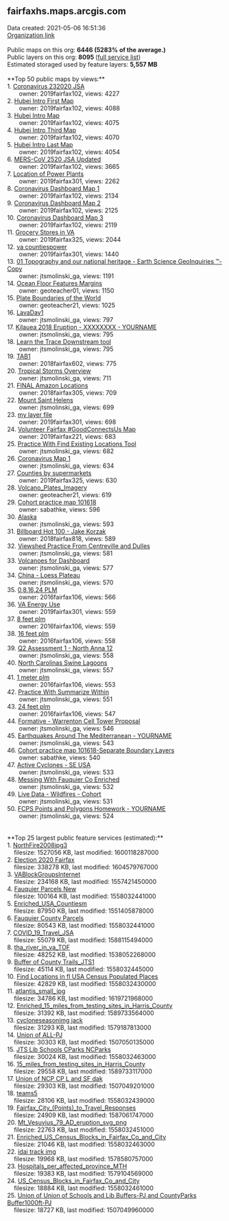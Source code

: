 <h2>fairfaxhs.maps.arcgis.com</h2> Data created: 2021-05-06 16:51:36 <br /><a target='new' href='https://fairfaxhs.maps.arcgis.com'>Organization link</a><br /><br />Public maps on this org: <b>6446 (5283% of the average.)</b><br />Public layers on this org: <b>8095 </b>(<a target='new' href='https://services.arcgis.com/wyNGOB7qusRtCAPP/ArcGIS/rest/services'>full service list</a>)<br />Estimated storaged used by feature layers: <b>5,557 MB</b><br /><br />**Top 50 public maps by views:**<br />  1. <a target='new' href='https://www.arcgis.com/home/item.html?id=0c6f5a9f85484dc6afa57b59b6b47964'>Coronavirus 232020 JSA</a> <br />  &nbsp;&nbsp;&nbsp;&nbsp; &nbsp;&nbsp;owner: 2019fairfax102, views: 4227<br />  2. <a target='new' href='https://www.arcgis.com/home/item.html?id=25e8d9fb0c5c45689b5b5bb08d13efe8'>Hubei Intro First Map</a> <br />  &nbsp;&nbsp;&nbsp;&nbsp; &nbsp;&nbsp;owner: 2019fairfax102, views: 4088<br />  3. <a target='new' href='https://www.arcgis.com/home/item.html?id=89184866af1745a1b0e15b323235bce3'>Hubei Intro Map</a> <br />  &nbsp;&nbsp;&nbsp;&nbsp; &nbsp;&nbsp;owner: 2019fairfax102, views: 4075<br />  4. <a target='new' href='https://www.arcgis.com/home/item.html?id=b9a9be35d3f1496ea0322fe59a63ca90'>Hubei Intro Third Map</a> <br />  &nbsp;&nbsp;&nbsp;&nbsp; &nbsp;&nbsp;owner: 2019fairfax102, views: 4070<br />  5. <a target='new' href='https://www.arcgis.com/home/item.html?id=dc68c74f1edd492e90ed41f365c16788'>Hubei Intro Last Map</a> <br />  &nbsp;&nbsp;&nbsp;&nbsp; &nbsp;&nbsp;owner: 2019fairfax102, views: 4054<br />  6. <a target='new' href='https://www.arcgis.com/home/item.html?id=8d686f8f48c8481c845d1b0fbef69c45'>MERS-CoV 2520 JSA Updated</a> <br />  &nbsp;&nbsp;&nbsp;&nbsp; &nbsp;&nbsp;owner: 2019fairfax102, views: 3665<br />  7. <a target='new' href='https://www.arcgis.com/home/item.html?id=fa194c6bd21f4372ac6de4986a91708b'>Location of Power Plants</a> <br />  &nbsp;&nbsp;&nbsp;&nbsp; &nbsp;&nbsp;owner: 2019fairfax301, views: 2262<br />  8. <a target='new' href='https://www.arcgis.com/home/item.html?id=ec7907f69d16402092db1318db815484'>Coronavirus Dashboard Map 1</a> <br />  &nbsp;&nbsp;&nbsp;&nbsp; &nbsp;&nbsp;owner: 2019fairfax102, views: 2134<br />  9. <a target='new' href='https://www.arcgis.com/home/item.html?id=09f42d9aa2f849eca20cccea0a9f892f'>Coronavirus Dashboard Map 2</a> <br />  &nbsp;&nbsp;&nbsp;&nbsp; &nbsp;&nbsp;owner: 2019fairfax102, views: 2125<br />  10. <a target='new' href='https://www.arcgis.com/home/item.html?id=41d2a31933e94626943c5a820f7c12f2'>Coronavirus Dashboard Map 3</a> <br />  &nbsp;&nbsp;&nbsp;&nbsp; &nbsp;&nbsp;owner: 2019fairfax102, views: 2119<br />  11. <a target='new' href='https://www.arcgis.com/home/item.html?id=02be73ae0bb847d386208be8e278feca'>Grocery Stores in VA</a> <br />  &nbsp;&nbsp;&nbsp;&nbsp; &nbsp;&nbsp;owner: 2019fairfax325, views: 2044<br />  12. <a target='new' href='https://www.arcgis.com/home/item.html?id=3b1dce37692e46e796766cf9d0b7f932'>va countiespower</a> <br />  &nbsp;&nbsp;&nbsp;&nbsp; &nbsp;&nbsp;owner: 2019fairfax301, views: 1440<br />  13. <a target='new' href='https://www.arcgis.com/home/item.html?id=515d111dd7094f1d9b896ad353e3e12c'>01 Topography and our national heritage - Earth Science GeoInquiries ™-Copy</a> <br />  &nbsp;&nbsp;&nbsp;&nbsp; &nbsp;&nbsp;owner: jtsmolinski_ga, views: 1191<br />  14. <a target='new' href='https://www.arcgis.com/home/item.html?id=7ad78d4339324ea5b92995a977b481e8'>Ocean Floor Features Margins</a> <br />  &nbsp;&nbsp;&nbsp;&nbsp; &nbsp;&nbsp;owner: geoteacher01, views: 1150<br />  15. <a target='new' href='https://www.arcgis.com/home/item.html?id=15ef46f729874fd2af01c7f4c7c10861'>Plate Boundaries of the World</a> <br />  &nbsp;&nbsp;&nbsp;&nbsp; &nbsp;&nbsp;owner: geoteacher21, views: 1025<br />  16. <a target='new' href='https://www.arcgis.com/home/item.html?id=e8b5e9cd052f40d693be24acb9d83a83'>LavaDay1</a> <br />  &nbsp;&nbsp;&nbsp;&nbsp; &nbsp;&nbsp;owner: jtsmolinski_ga, views: 797<br />  17. <a target='new' href='https://www.arcgis.com/home/item.html?id=ac02ddbc93e54f67a7fb6d26b1609685'>Kilauea 2018 Eruption - XXXXXXXX - YOURNAME</a> <br />  &nbsp;&nbsp;&nbsp;&nbsp; &nbsp;&nbsp;owner: jtsmolinski_ga, views: 795<br />  18. <a target='new' href='https://www.arcgis.com/home/item.html?id=94eb7eae384f4e5daea3cd35cdec41c5'>Learn the Trace Downstream tool</a> <br />  &nbsp;&nbsp;&nbsp;&nbsp; &nbsp;&nbsp;owner: jtsmolinski_ga, views: 795<br />  19. <a target='new' href='https://www.arcgis.com/home/item.html?id=a6a18ec28d21439b8fd2c9c1c50f6fdd'>TAB1</a> <br />  &nbsp;&nbsp;&nbsp;&nbsp; &nbsp;&nbsp;owner: 2018fairfax602, views: 775<br />  20. <a target='new' href='https://www.arcgis.com/home/item.html?id=c37ed5d022c04b2190ec8f85f5dbc0f5'>Tropical Storms Overview</a> <br />  &nbsp;&nbsp;&nbsp;&nbsp; &nbsp;&nbsp;owner: jtsmolinski_ga, views: 711<br />  21. <a target='new' href='https://www.arcgis.com/home/item.html?id=db83c0b53e9044278d3afca077d2ed87'>FINAL Amazon Locations</a> <br />  &nbsp;&nbsp;&nbsp;&nbsp; &nbsp;&nbsp;owner: 2018fairfax305, views: 709<br />  22. <a target='new' href='https://www.arcgis.com/home/item.html?id=6ff5d911578845239b8bb2e369a2d698'>Mount Saint Helens</a> <br />  &nbsp;&nbsp;&nbsp;&nbsp; &nbsp;&nbsp;owner: jtsmolinski_ga, views: 699<br />  23. <a target='new' href='https://www.arcgis.com/home/item.html?id=02d3574e21d1463ca6c0fd6c73bfc52c'>my layer file</a> <br />  &nbsp;&nbsp;&nbsp;&nbsp; &nbsp;&nbsp;owner: 2019fairfax301, views: 698<br />  24. <a target='new' href='https://www.arcgis.com/home/item.html?id=2aec079b9e11444980f18977495ca675'>Volunteer Fairfax #GoodConnectsUs Map</a> <br />  &nbsp;&nbsp;&nbsp;&nbsp; &nbsp;&nbsp;owner: 2019fairfax221, views: 683<br />  25. <a target='new' href='https://www.arcgis.com/home/item.html?id=0a9aa47c21c94391b656deec9fbc92cd'>Practice With Find Existing Locations Tool</a> <br />  &nbsp;&nbsp;&nbsp;&nbsp; &nbsp;&nbsp;owner: jtsmolinski_ga, views: 682<br />  26. <a target='new' href='https://www.arcgis.com/home/item.html?id=4c4e9660b808450fb727b83c600878d0'>Coronavirus Map 1</a> <br />  &nbsp;&nbsp;&nbsp;&nbsp; &nbsp;&nbsp;owner: jtsmolinski_ga, views: 634<br />  27. <a target='new' href='https://www.arcgis.com/home/item.html?id=b97d8f730eac4b0fb8475fd79cd46789'>Counties by supermarkets</a> <br />  &nbsp;&nbsp;&nbsp;&nbsp; &nbsp;&nbsp;owner: 2019fairfax325, views: 630<br />  28. <a target='new' href='https://www.arcgis.com/home/item.html?id=c8b088a6a27d4fb4aa4fc3e72fc285c0'>Volcano_Plates_Imagery</a> <br />  &nbsp;&nbsp;&nbsp;&nbsp; &nbsp;&nbsp;owner: geoteacher21, views: 619<br />  29. <a target='new' href='https://www.arcgis.com/home/item.html?id=48ae3cff2977437daaafb08fa6c73a5f'>Cohort practice map 101618</a> <br />  &nbsp;&nbsp;&nbsp;&nbsp; &nbsp;&nbsp;owner: sabathke, views: 596<br />  30. <a target='new' href='https://www.arcgis.com/home/item.html?id=013020e232fa4b6f8ceaf3f40a2f46cd'>Alaska</a> <br />  &nbsp;&nbsp;&nbsp;&nbsp; &nbsp;&nbsp;owner: jtsmolinski_ga, views: 593<br />  31. <a target='new' href='https://www.arcgis.com/home/item.html?id=5d44ba675dab476fb603511042c5eae0'>Billboard Hot 100 - Jake Korzak</a> <br />  &nbsp;&nbsp;&nbsp;&nbsp; &nbsp;&nbsp;owner: 2018fairfax818, views: 589<br />  32. <a target='new' href='https://www.arcgis.com/home/item.html?id=3c630ea8a5f341fbb115573debb272fe'>Viewshed Practice From Centreville and Dulles</a> <br />  &nbsp;&nbsp;&nbsp;&nbsp; &nbsp;&nbsp;owner: jtsmolinski_ga, views: 581<br />  33. <a target='new' href='https://www.arcgis.com/home/item.html?id=d34cab9103b44c85af83c88fa9b8e843'>Volcanoes for Dashboard</a> <br />  &nbsp;&nbsp;&nbsp;&nbsp; &nbsp;&nbsp;owner: jtsmolinski_ga, views: 577<br />  34. <a target='new' href='https://www.arcgis.com/home/item.html?id=2c4728a080254978bc21a27b66342e64'>China - Loess Plateau</a> <br />  &nbsp;&nbsp;&nbsp;&nbsp; &nbsp;&nbsp;owner: jtsmolinski_ga, views: 570<br />  35. <a target='new' href='https://www.arcgis.com/home/item.html?id=62785a919c144730b496aa29bd3082d6'>0,8,16,24 PLM</a> <br />  &nbsp;&nbsp;&nbsp;&nbsp; &nbsp;&nbsp;owner: 2016fairfax106, views: 566<br />  36. <a target='new' href='https://www.arcgis.com/home/item.html?id=907a8268c2664c308144d248b3b24fcd'>VA Energy Use</a> <br />  &nbsp;&nbsp;&nbsp;&nbsp; &nbsp;&nbsp;owner: 2019fairfax301, views: 559<br />  37. <a target='new' href='https://www.arcgis.com/home/item.html?id=daf0df16669449788879f71141f30080'>8 feet plm</a> <br />  &nbsp;&nbsp;&nbsp;&nbsp; &nbsp;&nbsp;owner: 2016fairfax106, views: 559<br />  38. <a target='new' href='https://www.arcgis.com/home/item.html?id=1e3beb8f62554350a34803cbe34819ee'>16 feet plm</a> <br />  &nbsp;&nbsp;&nbsp;&nbsp; &nbsp;&nbsp;owner: 2016fairfax106, views: 558<br />  39. <a target='new' href='https://www.arcgis.com/home/item.html?id=6e02d49452384a82bd9bd515666cd1bf'>Q2 Assessment 1 - North Anna 12</a> <br />  &nbsp;&nbsp;&nbsp;&nbsp; &nbsp;&nbsp;owner: jtsmolinski_ga, views: 558<br />  40. <a target='new' href='https://www.arcgis.com/home/item.html?id=929dd57a9f4a47b09eea6126825a7e38'>North Carolinas Swine Lagoons</a> <br />  &nbsp;&nbsp;&nbsp;&nbsp; &nbsp;&nbsp;owner: jtsmolinski_ga, views: 557<br />  41. <a target='new' href='https://www.arcgis.com/home/item.html?id=d94bd9a7330a43b4b03f803f256c7178'>1 meter plm</a> <br />  &nbsp;&nbsp;&nbsp;&nbsp; &nbsp;&nbsp;owner: 2016fairfax106, views: 553<br />  42. <a target='new' href='https://www.arcgis.com/home/item.html?id=3968f396feb94ec09c3323de8d7046c8'>Practice With Summarize Within</a> <br />  &nbsp;&nbsp;&nbsp;&nbsp; &nbsp;&nbsp;owner: jtsmolinski_ga, views: 551<br />  43. <a target='new' href='https://www.arcgis.com/home/item.html?id=08e9a3ebd14848028334362f14d600ce'>24 feet plm</a> <br />  &nbsp;&nbsp;&nbsp;&nbsp; &nbsp;&nbsp;owner: 2016fairfax106, views: 547<br />  44. <a target='new' href='https://www.arcgis.com/home/item.html?id=9c89fdaf6a804c9bbb38d730a0244f9d'>Formative - Warrenton Cell Tower Proposal</a> <br />  &nbsp;&nbsp;&nbsp;&nbsp; &nbsp;&nbsp;owner: jtsmolinski_ga, views: 546<br />  45. <a target='new' href='https://www.arcgis.com/home/item.html?id=e85942d3ca1f42e9befc28da466ddcbb'>Earthquakes Around The Mediterranean - YOURNAME</a> <br />  &nbsp;&nbsp;&nbsp;&nbsp; &nbsp;&nbsp;owner: jtsmolinski_ga, views: 543<br />  46. <a target='new' href='https://www.arcgis.com/home/item.html?id=c380ad91610641dbb99bf8231448aeb0'>Cohort practice map 101618-Separate Boundary Layers</a> <br />  &nbsp;&nbsp;&nbsp;&nbsp; &nbsp;&nbsp;owner: sabathke, views: 540<br />  47. <a target='new' href='https://www.arcgis.com/home/item.html?id=19d8b5984b7b4d8d947500b80eb2ff01'>Active Cyclones - SE USA</a> <br />  &nbsp;&nbsp;&nbsp;&nbsp; &nbsp;&nbsp;owner: jtsmolinski_ga, views: 533<br />  48. <a target='new' href='https://www.arcgis.com/home/item.html?id=fb23598b6eff429ab1fbb4e01d3ac757'>Messing With Fauquier Co Enriched</a> <br />  &nbsp;&nbsp;&nbsp;&nbsp; &nbsp;&nbsp;owner: jtsmolinski_ga, views: 532<br />  49. <a target='new' href='https://www.arcgis.com/home/item.html?id=fd1aaaf70be743d4bd78817012d6a1f1'>Live Data - Wildfires - Cohort</a> <br />  &nbsp;&nbsp;&nbsp;&nbsp; &nbsp;&nbsp;owner: jtsmolinski_ga, views: 531<br />  50. <a target='new' href='https://www.arcgis.com/home/item.html?id=695adb27d03b4f8f97e28b6c75be8b28'>FCPS Points and Polygons Homework - YOURNAME</a> <br />  &nbsp;&nbsp;&nbsp;&nbsp; &nbsp;&nbsp;owner: jtsmolinski_ga, views: 524<br /><br /><br />**Top 25 largest public feature services (estimated):**<br /> 1. <a target='new' href='https://www.arcgis.com/home/item.html?id=541ce525b2874ad4b8f2b3aaa30b0dd7'>NorthFire2008jpg3</a><br /> &nbsp;&nbsp;&nbsp;&nbsp;filesize: 1527056 KB, last modified: 1600118287000<br /> 2. <a target='new' href='https://www.arcgis.com/home/item.html?id=b120e04bde944cb3b48cc68d19ce6112'>Election 2020 Fairfax</a><br /> &nbsp;&nbsp;&nbsp;&nbsp;filesize: 338278 KB, last modified: 1604579767000<br /> 3. <a target='new' href='https://www.arcgis.com/home/item.html?id=0adca9aba2ec4b969bfe8d4bfe2c36ad'>VABlockGroupsInternet</a><br /> &nbsp;&nbsp;&nbsp;&nbsp;filesize: 234168 KB, last modified: 1557421450000<br /> 4. <a target='new' href='https://www.arcgis.com/home/item.html?id=52946e78e1e14ed7b24fc04b4f7085a6'>Fauquier Parcels New</a><br /> &nbsp;&nbsp;&nbsp;&nbsp;filesize: 100164 KB, last modified: 1558032441000<br /> 5. <a target='new' href='https://www.arcgis.com/home/item.html?id=99973a942caa47b39dfc3b10a612f0a7'>Enriched_USA_Countiesm</a><br /> &nbsp;&nbsp;&nbsp;&nbsp;filesize: 87950 KB, last modified: 1551405878000<br /> 6. <a target='new' href='https://www.arcgis.com/home/item.html?id=4c51cd33472f413fa67026f70bd4ed40'>Fauquier County Parcels</a><br /> &nbsp;&nbsp;&nbsp;&nbsp;filesize: 80543 KB, last modified: 1558032441000<br /> 7. <a target='new' href='https://www.arcgis.com/home/item.html?id=64ab54bad3a04ff5ae8cd945ddf21e3f'>COVID_19_Travel_JSA</a><br /> &nbsp;&nbsp;&nbsp;&nbsp;filesize: 55079 KB, last modified: 1588115494000<br /> 8. <a target='new' href='https://www.arcgis.com/home/item.html?id=cb111316737646aebf8fc2b625e090dc'>tha_river_in_va_TOF</a><br /> &nbsp;&nbsp;&nbsp;&nbsp;filesize: 48252 KB, last modified: 1538052268000<br /> 9. <a target='new' href='https://www.arcgis.com/home/item.html?id=d3d59e8440c64c0595b1e0f1d25c2cf1'>Buffer of County Trails_JTS1</a><br /> &nbsp;&nbsp;&nbsp;&nbsp;filesize: 45114 KB, last modified: 1558032445000<br /> 10. <a target='new' href='https://www.arcgis.com/home/item.html?id=f7c36d4355c7455a9733b6bd90f17e61'>Find Locations in fl USA Census Populated Places</a><br /> &nbsp;&nbsp;&nbsp;&nbsp;filesize: 42829 KB, last modified: 1558032430000<br /> 11. <a target='new' href='https://www.arcgis.com/home/item.html?id=64fe5367821b47d4a7f46605896f949a'>atlantis_small_jpg</a><br /> &nbsp;&nbsp;&nbsp;&nbsp;filesize: 34786 KB, last modified: 1619721968000<br /> 12. <a target='new' href='https://www.arcgis.com/home/item.html?id=8c7ac845a2204da7bfe6c86555da7867'>Enriched_15_miles_from_testing_sites_in_Harris_County</a><br /> &nbsp;&nbsp;&nbsp;&nbsp;filesize: 31392 KB, last modified: 1589733564000<br /> 13. <a target='new' href='https://www.arcgis.com/home/item.html?id=1ee9c2f593c24ee3be8de5e82279c45e'>cycloneseasonimg jack</a><br /> &nbsp;&nbsp;&nbsp;&nbsp;filesize: 31293 KB, last modified: 1579187813000<br /> 14. <a target='new' href='https://www.arcgis.com/home/item.html?id=d34cf97608d24e5db74ae0750e9dbd2e'>Union of ALL-PJ</a><br /> &nbsp;&nbsp;&nbsp;&nbsp;filesize: 30303 KB, last modified: 1507050135000<br /> 15. <a target='new' href='https://www.arcgis.com/home/item.html?id=ee4070f8e55447458250180fefe30969'>JTS Lib Schools CParks NCParks</a><br /> &nbsp;&nbsp;&nbsp;&nbsp;filesize: 30024 KB, last modified: 1558032463000<br /> 16. <a target='new' href='https://www.arcgis.com/home/item.html?id=4995aae3c8cb4f818434cde230d6c817'>15_miles_from_testing_sites_in_Harris_County</a><br /> &nbsp;&nbsp;&nbsp;&nbsp;filesize: 29558 KB, last modified: 1589733117000<br /> 17. <a target='new' href='https://www.arcgis.com/home/item.html?id=a6cae7f2e3e2408ba5d5f6a3b1f24dd4'>Union of NCP CP L and SF dak</a><br /> &nbsp;&nbsp;&nbsp;&nbsp;filesize: 29303 KB, last modified: 1507049201000<br /> 18. <a target='new' href='https://www.arcgis.com/home/item.html?id=4029d08110564f949b1697c11dce9960'>teams5</a><br /> &nbsp;&nbsp;&nbsp;&nbsp;filesize: 28106 KB, last modified: 1558032439000<br /> 19. <a target='new' href='https://www.arcgis.com/home/item.html?id=5be9e92df26a41139aab62ea087a29b1'>Fairfax_City_(Points)_to_Travel_Responses</a><br /> &nbsp;&nbsp;&nbsp;&nbsp;filesize: 24909 KB, last modified: 1587061747000<br /> 20. <a target='new' href='https://www.arcgis.com/home/item.html?id=c926d7c4a63942c894915d95ed81cbfe'>Mt_Vesuvius_79_AD_eruption_svg_png</a><br /> &nbsp;&nbsp;&nbsp;&nbsp;filesize: 22763 KB, last modified: 1558032451000<br /> 21. <a target='new' href='https://www.arcgis.com/home/item.html?id=ffa198a14a2d497f8a00764ebe1e3251'>Enriched_US_Census_Blocks_in_Fairfax_Co_and_City</a><br /> &nbsp;&nbsp;&nbsp;&nbsp;filesize: 21046 KB, last modified: 1558032463000<br /> 22. <a target='new' href='https://www.arcgis.com/home/item.html?id=746f4857d007419b9e6c8dd5b920fcc3'>idai track img</a><br /> &nbsp;&nbsp;&nbsp;&nbsp;filesize: 19968 KB, last modified: 1578580757000<br /> 23. <a target='new' href='https://www.arcgis.com/home/item.html?id=d5065e181da14b61b22dfc17e23c27a4'>Hospitals_per_affected_province_MTH</a><br /> &nbsp;&nbsp;&nbsp;&nbsp;filesize: 19383 KB, last modified: 1579104569000<br /> 24. <a target='new' href='https://www.arcgis.com/home/item.html?id=796c081fc70645998daf90ddd3aa1260'>US_Census_Blocks_in_Fairfax_Co_and_City</a><br /> &nbsp;&nbsp;&nbsp;&nbsp;filesize: 18884 KB, last modified: 1558032461000<br /> 25. <a target='new' href='https://www.arcgis.com/home/item.html?id=13145e71c6e544689f2750cea0928da1'>Union of Union of Schools and Lib Buffers-PJ and CountyParks Buffer1000ft-PJ</a><br /> &nbsp;&nbsp;&nbsp;&nbsp;filesize: 18727 KB, last modified: 1507049960000<br />